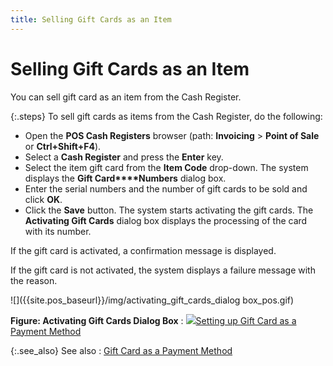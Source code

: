 ```yaml
---
title: Selling Gift Cards as an Item
---
```


# Selling Gift Cards as an Item


You can sell gift card as an item from the Cash Register.


{:.steps}
To sell gift cards as items from the Cash  Register, do the following:

- Open the **POS Cash Registers** browser (path: **Invoicing** > **Point 
 of Sale** or **Ctrl+Shift+F4**).
- Select a **Cash Register** and press the **Enter**  key.
- Select the item  gift card from the **Item Code** drop-down.  The system displays the **Gift Card****Numbers** dialog box.
- Enter the serial  numbers and the number of gift cards to be sold and click **OK**.
- Click the **Save** button. The system starts activating  the gift cards. The **Activating Gift Cards**  dialog box displays the processing of the card with its number.



If the gift card is activated, a confirmation message is  displayed.


If the gift card is not activated, the system displays a  failure message with the reason.


![]({{site.pos_baseurl}}/img/activating_gift_cards_dialog box_pos.gif)


**Figure: Activating Gift Cards Dialog Box**
: ![]({{site.pos_baseurl}}/img/lens.gif)[Setting  up Gift Card as a Payment Method]({{site.sc_chm}}/options/payment-information/gift-card-processing/setting_up_gift_card_as_a_payment_method_sc.html)


{:.see_also}
See also
: [Gift  Card as a Payment Method]({{site.pos_baseurl}}/pos-trans/create-pos-doc/pos-receipts/gift-card-processing-pos-profile/gift_card_as_a_payment_method.html)
